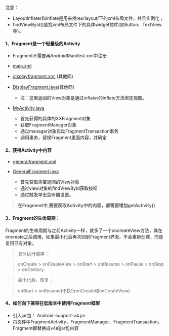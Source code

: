 注意：

* LayoutInflater和inflate是用来找res/layout/下的xml布局文件，并且实例化；
* findViewById()是找xml布局文件下的具体widget控件(如Button、TextView等)。 

#### 1、Fragment是一个轻量级的Activity

* Fragment不需要再AndroidManifest.xml中注册

* [main.xml](https://github.com/computerwan/Android_Dev/blob/master/apps/Fragment/res/layout/main.xml)

* [displayfragment.xml](https://github.com/computerwan/Android_Dev/blob/master/apps/Fragment/res/layout/displayfragment.xml)
(其他同)

* [DisplayFragment.java](https://github.com/computerwan/Android_Dev/blob/master/apps/Fragment/src/cn/edu/usst/Fragment/DisplayFragment.java)(其他同)

	* 注：这里返回的View对象是通过inflater的inflate方法绑定视图。

* [MyActivity.java](https://github.com/computerwan/Android_Dev/blob/master/apps/Fragment/src/cn/edu/usst/Fragment/MyActivity.java)
	* 首先获得的具体的XXFragment对象
	* 获取FragmentManager对象
	* 通过manager对象启动FragmentTransaction事务
	* 调用事务，替换Fragment里面内容，并确定


#### 2、获得Activity中内容

* [generalfragment.xml](https://github.com/computerwan/Android_Dev/blob/master/apps/Fragment/res/layout/generalfragment.xml)

* [GeneralFragment.java](https://github.com/computerwan/Android_Dev/blob/master/apps/Fragment/src/cn/edu/usst/Fragment/GeneralFragment.java)
	* 首先获取需要返回的View对象
	* 通过view对象的findViewById获取按钮
	* 通过触发单击监听器设置。

> **在Fragment中,需要获取Activity中的内容，都需要增加getActivity()**

#### 3、Fragment的生命周期：

Fragment的生命周期与之前Activity一样，就多了一个oncreateView方法，其在oncreate之后调用，如果最小化后再次回到Fragment界面，不会重新创建，而是复用已有对象。

> 具体执行顺序 ：

> onCreate > onCreateView > onStart > onResume > onPause > onStop > onDestory

> 最小化后，恢复：

> onStart > onResume(不执行onCreate和onCreateView)

#### 4、如何向下兼容在低版本中使用Fragment框架

* 引入jar包： Android-support-v4.jar
* 将文件中FragmentActivity，FragmentManager，FragmentTransaction，Fragment都替换成v4的jar包内容
